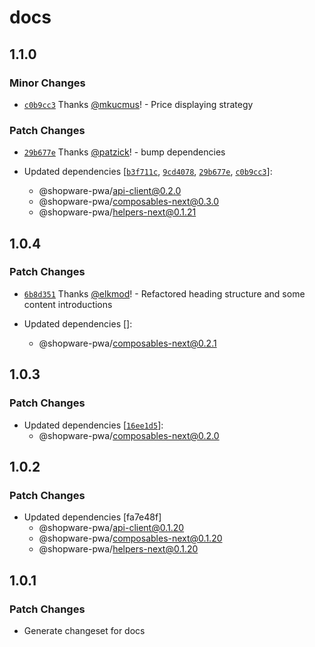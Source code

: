 # docs

## 1.1.0

### Minor Changes

- [`c0b9cc3`](https://github.com/shopware/frontends/commit/c0b9cc35fdb588ef5e580dc7e19fa4414ba64d04) Thanks [@mkucmus](https://github.com/mkucmus)! - Price displaying strategy

### Patch Changes

- [`29b677e`](https://github.com/shopware/frontends/commit/29b677e4ff59656f8a457ee4c8ab35e36cd06953) Thanks [@patzick](https://github.com/patzick)! - bump dependencies

- Updated dependencies [[`b3f711c`](https://github.com/shopware/frontends/commit/b3f711ccb230025c0567b0a06a292bf9255a4992), [`9cd4078`](https://github.com/shopware/frontends/commit/9cd4078433c5644d2153a8a1212b9076a8d37347), [`29b677e`](https://github.com/shopware/frontends/commit/29b677e4ff59656f8a457ee4c8ab35e36cd06953), [`c0b9cc3`](https://github.com/shopware/frontends/commit/c0b9cc35fdb588ef5e580dc7e19fa4414ba64d04)]:
  - @shopware-pwa/api-client@0.2.0
  - @shopware-pwa/composables-next@0.3.0
  - @shopware-pwa/helpers-next@0.1.21

## 1.0.4

### Patch Changes

- [`6b8d351`](https://github.com/shopware/frontends/commit/6b8d351bd1c5e3c10b97868dd69ae4662bbfe13d) Thanks [@elkmod](https://github.com/elkmod)! - Refactored heading structure and some content introductions

- Updated dependencies []:
  - @shopware-pwa/composables-next@0.2.1

## 1.0.3

### Patch Changes

- Updated dependencies [[`16ee1d5`](https://github.com/shopware/frontends/commit/16ee1d52f76dc62ac5931dfd2ef0c428096db960)]:
  - @shopware-pwa/composables-next@0.2.0

## 1.0.2

### Patch Changes

- Updated dependencies [fa7e48f]
  - @shopware-pwa/api-client@0.1.20
  - @shopware-pwa/composables-next@0.1.20
  - @shopware-pwa/helpers-next@0.1.20

## 1.0.1

### Patch Changes

- Generate changeset for docs
